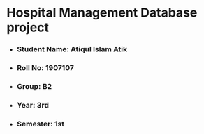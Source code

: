 # Hospital Management Database project<br>
- ### Student Name: Atiqul Islam Atik <br>
- ### Roll No: 1907107 <br>
- ### Group: B2 <br>
- ### Year: 3rd <br>
- ### Semester: 1st <br>
